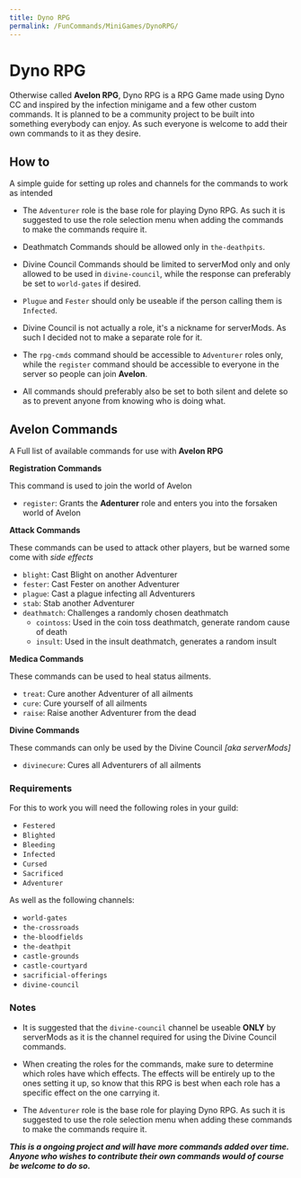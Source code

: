 ```yaml
---
title: Dyno RPG
permalink: /FunCommands/MiniGames/DynoRPG/
---
```


# Dyno RPG
Otherwise called **Avelon RPG**, Dyno RPG is a RPG Game made using Dyno CC and inspired by the infection minigame and a few other custom commands. It is planned to be a community project to be built into something everybody can enjoy. As such everyone is welcome to add their own commands to it as they desire.


## How to
A simple guide for setting up roles and channels for the commands to work as intended

 - The `Adventurer` role is the base role for playing Dyno RPG. As such it is suggested to use the role selection menu when adding the commands to make the commands require it.

 - Deathmatch Commands should be allowed only in `the-deathpits`.


- Divine Council Commands should be limited to serverMod only and only allowed to be used in `divine-council`, while the response can preferably be set to `world-gates` if desired.

- `Plugue` and `Fester` should only be useable if the person calling them is `Infected`.

- Divine Council is not actually a role, it's a nickname for serverMods. As such I decided not to make a separate role for it.

 - The `rpg-cmds` command should be accessible to `Adventurer` roles only, while the `register` command should be accessible to everyone in the server so people can join **Avelon**.

 - All commands should preferably also be set to both silent and delete so as to prevent anyone from knowing who is doing what.


## Avelon Commands
A Full list of available commands for use with **Avelon RPG**

**Registration Commands**

This command is used to join the world of Avelon

 - `register`: Grants the **Adenturer** role and enters you into the forsaken world of Avelon

**Attack Commands**

These commands can be used to attack other players, but be warned some come with *side effects*

 - `blight`: Cast Blight on another Adventurer
 - `fester`: Cast Fester on another Adventurer
 - `plague`: Cast a plague infecting all Adventurers
 - `stab`: Stab another Adventurer
 - `deathmatch`: Challenges a randomly chosen deathmatch
   - `cointoss`: Used in the coin toss deathmatch, generate random cause of death
   - `insult`: Used in the insult deathmatch, generates a random insult

**Medica Commands**

These commands can be used to heal status ailments.

 - `treat`: Cure another Adventurer of all ailments
 - `cure`: Cure yourself of all ailments
 - `raise`: Raise another Adventurer from the dead

**Divine Commands**

These commands can only be used by the Divine Council *[aka serverMods]*

 - `divinecure`: Cures all Adventurers of all ailments


### Requirements
For this to work you will need the following roles in your guild:

- `Festered`
- `Blighted`
- `Bleeding`
- `Infected`
- `Cursed`
- `Sacrificed`
- `Adventurer`

As well as the following channels:


- `world-gates`
- `the-crossroads`
- `the-bloodfields`
- `the-deathpit`
- `castle-grounds`
- `castle-courtyard`
- `sacrificial-offerings`
- `divine-council`



### Notes

- It is suggested that the `divine-council` channel be useable **ONLY** by serverMods as it is the channel required for using the Divine Council commands.

- When creating the roles for the commands, make sure to determine which roles have which effects. The effects will be entirely up to the ones setting it up, so know that this RPG is best when each role has a specific effect on the one carrying it.

- The `Adventurer` role is the base role for playing Dyno RPG. As such it is suggested to use the role selection menu when adding these commands to make the commands require it.


***This is a ongoing project and will have more commands added over time. Anyone who wishes to contribute their own commands would of course be welcome to do so.***
